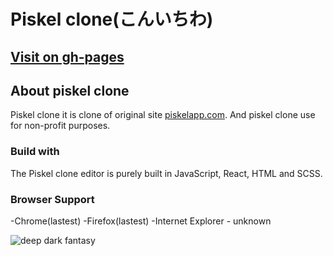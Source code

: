 # Piskel clone(こんいちわ)

## [Visit on gh-pages](https://kozjar.github.io/Gachi_Rep/)

## About piskel clone 
Piskel clone it is clone of original site  [piskelapp.com](https://www.piskelapp.com/). And piskel clone use for non-profit purposes.

### Build with 
The Piskel clone editor is purely built in JavaScript, React, HTML and SCSS.

### Browser Support
-Chrome(lastest)
-Firefox(lastest)
-Internet Explorer - unknown

![deep dark fantasy](https://media1.giphy.com/media/p0PddiU93ArQc/giphy.gif)



